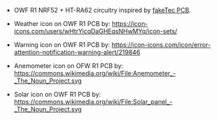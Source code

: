 - OWF R1 NRF52 + HT-RA62 circuitry inspired by [fakeTec PCB](https://github.com/gargomoma/fakeTec_pcb).

- Weather icon on OWF R1 PCB by: https://icon-icons.com/users/wHtrYicqDaGHEqsNHwMYq/icon-sets/
- Warning icon on OWF R1 PCB by: https://icon-icons.com/icon/error-attention-notification-warning-alert/219846
- Anemometer icon on OFW R1 PCB by: https://commons.wikimedia.org/wiki/File:Anemometer_-_The_Noun_Project.svg
- Solar icon on OWF R1 PCB by: https://commons.wikimedia.org/wiki/File:Solar_panel_-_The_Noun_Project.svg
